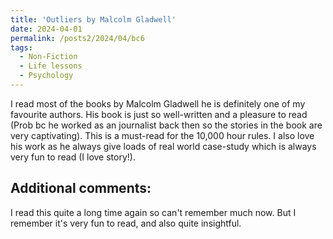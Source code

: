 ```yaml
---
title: 'Outliers by Malcolm Gladwell'
date: 2024-04-01
permalink: /posts2/2024/04/bc6
tags:
  - Non-Fiction
  - Life lessons
  - Psychology
---
```


I read most of the books by Malcolm Gladwell he is definitely one of my favourite authors. His book is just so well-written and  a pleasure to read (Prob bc he worked as an journalist back then so the stories in the book are very captivating). This is a must-read for the 10,000 hour rules. I also love his work as he always give loads of real world case-study which is always very fun to read (I love story!).

Additional comments:
------

I read this quite a long time again so can't remember much now. But I remember it's very fun to read, and also quite insightful.
